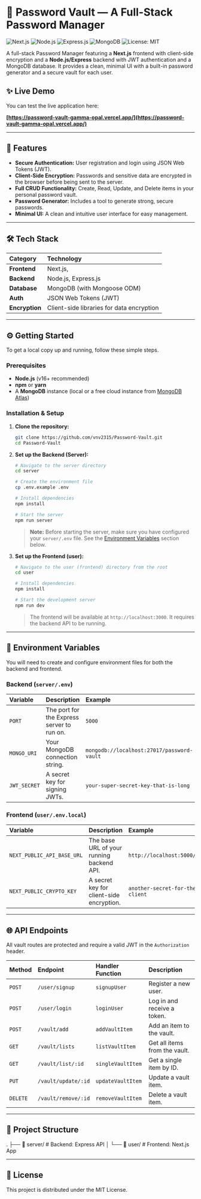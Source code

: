 # 🔐 Password Vault — A Full-Stack Password Manager

![Next.js](https://img.shields.io/badge/Next.js-000000?style=for-the-badge&logo=nextdotjs&logoColor=white)
![Node.js](https://img.shields.io/badge/Node.js-339933?style=for-the-badge&logo=nodedotjs&logoColor=white)
![Express.js](https://img.shields.io/badge/Express.js-000000?style=for-the-badge&logo=express&logoColor=white)
![MongoDB](https://img.shields.io/badge/MongoDB-47A248?style=for-the-badge&logo=mongodb&logoColor=white)
![License: MIT](https://img.shields.io/badge/License-MIT-yellow.svg)

A full-stack Password Manager featuring a **Next.js** frontend with client-side encryption and a **Node.js/Express** backend with JWT authentication and a MongoDB database. It provides a clean, minimal UI with a built-in password generator and a secure vault for each user.

## ✨ Live Demo

You can test the live application here:

**[https://password-vault-gamma-opal.vercel.app/](https://password-vault-gamma-opal.vercel.app/)**

---

## 🚀 Features

-   **Secure Authentication:** User registration and login using JSON Web Tokens (JWT).
-   **Client-Side Encryption:** Passwords and sensitive data are encrypted in the browser before being sent to the server.
-   **Full CRUD Functionality:** Create, Read, Update, and Delete items in your personal password vault.
-   **Password Generator:** Includes a tool to generate strong, secure passwords.
-   **Minimal UI:** A clean and intuitive user interface for easy management.

---

## 🛠️ Tech Stack

| Category      | Technology                                    |
| :------------ | :-------------------------------------------- |
| **Frontend** | Next.js,                                      |
| **Backend** | Node.js, Express.js                           |
| **Database** | MongoDB (with Mongoose ODM)                   |
| **Auth** | JSON Web Tokens (JWT)                         |
| **Encryption**| Client-side libraries for data encryption     |

---

## ⚙️ Getting Started

To get a local copy up and running, follow these simple steps.

### Prerequisites

-   **Node.js** (v16+ recommended)
-   **npm** or **yarn**
-   A **MongoDB** instance (local or a free cloud instance from [MongoDB Atlas](https://www.mongodb.com/cloud/atlas))

### Installation & Setup

1.  **Clone the repository:**
    ```sh
    git clone https://github.com/vnv2315/Password-Vault.git
    cd Password-Vault
    ```

2.  **Set up the Backend (Server):**
    ```sh
    # Navigate to the server directory
    cd server

    # Create the environment file
    cp .env.example .env

    # Install dependencies
    npm install

    # Start the server
    npm run server
    ```
    > **Note:** Before starting the server, make sure you have configured your `server/.env` file. See the [Environment Variables](#-environment-variables) section below.

3.  **Set up the Frontend (user):**
    ```sh
    # Navigate to the user (frontend) directory from the root
    cd user

    # Install dependencies
    npm install

    # Start the development server
    npm run dev
    ```
    > The frontend will be available at `http://localhost:3000`. It requires the backend API to be running.

---

## 🔑 Environment Variables

You will need to create and configure environment files for both the backend and frontend.

### Backend (`server/.env`)

| Variable      | Description                               | Example                                |
| :------------ | :---------------------------------------- | :------------------------------------- |
| `PORT`        | The port for the Express server to run on.| `5000`                                 |
| `MONGO_URI`   | Your MongoDB connection string.           | `mongodb://localhost:27017/password-vault` |
| `JWT_SECRET`  | A secret key for signing JWTs.            | `your-super-secret-key-that-is-long`   |

### Frontend (`user/.env.local`)

| Variable                   | Description                                  | Example                             |
| :------------------------- | :------------------------------------------- | :---------------------------------- |
| `NEXT_PUBLIC_API_BASE_URL` | The base URL of your running backend API.    | `http://localhost:5000/api/v1`      |
| `NEXT_PUBLIC_CRYPTO_KEY`   | A secret key for client-side encryption.     | `another-secret-for-the-client`     |

---

## 🌐 API Endpoints

All vault routes are protected and require a valid JWT in the `Authorization` header.

| Method   | Endpoint                  | Handler Function    | Description                 |
| :------- | :------------------------ | :------------------ | :-------------------------- |
| `POST`   | `/user/signup`            | `signupUser`        | Register a new user.        |
| `POST`   | `/user/login`             | `loginUser`         | Log in and receive a token. |
| `POST`   | `/vault/add`              | `addVaultItem`      | Add an item to the vault.   |
| `GET`    | `/vault/lists`            | `listVaultItem`     | Get all items from the vault. |
| `GET`    | `/vault/list/:id`         | `singleVaultItem`   | Get a single item by ID.    |
| `PUT`    | `/vault/update/:id`       | `updateVaultItem`   | Update a vault item.        |
| `DELETE` | `/vault/remove/:id`       | `removeVaultItem`   | Delete a vault item.        |

---

## 📂 Project Structure

.
├── 📂 server/          # Backend: Express API
│
└── 📂 user/            # Frontend: Next.js App


---

## 📄 License

This project is distributed under the MIT License.
